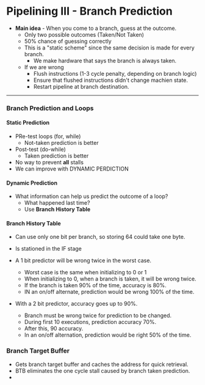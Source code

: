 # Pipelining III - Branch Prediction #

* **Main idea** - When you come to a branch, guess at the outcome.
	* Only two possible outcomes (Taken/Not Taken)
	* 50% chance of guessing correctly
	* This is a "static scheme" since the same decision is made for every branch.
		* We make hardware that says the branch is always taken.
	* If we are wrong
		* Flush instructions (1-3 cycle penalty, depending on branch logic)
		* Ensure that flushed instructions didn't change machien state.
		* Restart pipeline at branch destination.

----------

### Branch Prediction and Loops ###
#### Static Prediction ####
* PRe-test loops (for, while)
	* Not-taken prediction is better
* Post-test (do-while)
	* Taken prediction is better
* No way to prevent **all** stalls
* We can improve with DYNAMIC PERDICTION


#### Dynamic Prediction ####
* What information can help us predict the outcome of a loop?
	* What happened last time?
	* Use **Branch History Table**

#### Branch History Table ####
* Can use only one bit per branch, so storing 64 could take one byte.
* Is stationed in the IF stage
* A 1 bit predictor will be wrong twice in the worst case.
	* Worst case is the same when initializing to 0 or 1
	* When initializing to 0, when a branch is taken, it will be wrong twice.
	* If the branch is taken 90% of the time, accuracy is 80%.
	* IN an on/off alternate, prediction would be wrong 100% of the time.

* With a 2 bit predictor, accuracy goes up to 90%.
	* Branch must be wrong twice for prediction to be changed.
	* During first 10 executions, prediction accuracy 70%.
	* After this, 90 accuracy.
	* In an on/off alternation, prediction would be right 50% of the time.

### Branch Target Buffer ###
* Gets branch target buffer and caches the address for quick retrieval.
* BTB eliminates the one cycle stall caused by branch taken prediction.
* 